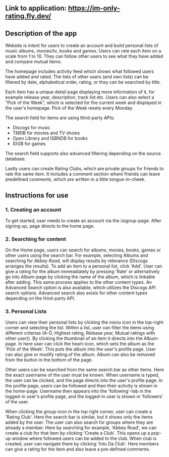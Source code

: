 ## Link to application: https://im-only-rating.fly.dev/

## Description of the app
Website is intent for users to create an account and build personal lists of music albums, movies/tv, books and games. Users can rate each item on a scale from 1 to 10. They can follow other users to see what they have added and compare mutual items.

The homepage includes activity feed which shows what followed users have added and rated. The lists of other users (and own lists) can be filtered by date, alphabetical order, rating, or they can be searched by title.

Each item has a unique detail page displaying more information of it, for example release year, description, track list etc. Users can also select a "Pick of the Week", which is selected for the current week and displayed in the user's homepage. Pick of the Week resets every Monday.

The search field for items are using third-party APIs:
- Discogs for music
- TMDB for movies and TV shows
- Open Library and ISBNDB for books
- IDGB for games

The search field supports also advanced filtering depending on the source database.

Lastly users can create Rating Clubs, which are private groups for friends to rate the same item. It includes a comment section where friends can leave predefined comments, which are written in a little tongue-in-cheek.

## Instructions for use
### 1. Creating an account
To get started, user needs to create an account via the /signup-page. After signing up, page directs to the home page.

### 2. Searching for content
On the Home page, users can search for albums, movies, books, games or other users using the search bar. For example, selecting Albums and searching for <em>Abbey Road</em>, will display results by relevance (Discogs arranges the results). To add an item to a personal list, click 'Add'. User can give a rating for the album immeadiately by pressing 'Rate' or alternatively go into Album-page by clicking the name of the album, which is linkable after adding. This same process applies to the other content types. An Advanced Search option is also available, which utilizes the Discogs API search options. Advanced search also exists for other content types depending on the third-party API. 

### 3. Personal Lists
Users can view their personal lists by clicking the <em>menu icon</em> in the top-right corner and selecting the list. Within a list, user can filter the items using different criterias (A-Ö, Highest rating, Release year, Mutual ratings with other user)). By clicking the thumbnail of an item it directs into the Album-page. In here user can click the heart-icon, which sets the album as the 'Pick of the Week'. This puts the album into the user's profile page. User can also give or modify rating of the album. Album can also be removed from the button in the bottom of the page.

Other users can be searched from the same search bar as other items. Here the exact username of the user must be known. When username is typed, the user can be clicked, and the page directs into the user's profile page. In the profile page, users can be followed and then their activity is shown in the home-page. Username then appears into the 'following'-tab in the logged-in user's profile page, and the logged-in user is shown in 'followers' of the user. 

When clicking the group-icon in the top right corner, user can create a 'Rating Club'. Here the search bar is similar, but it shows only the items added by the user. The user can also search for groups where they are already a member. Here by searching for example, 'Abbey Road', we can create a club for that item by clicking 'Create a Club'. This opens up a pop-up window where followed users can be added to the club. When club is created, user can navigate there by clicking 'Into Da Club'. Here members can give a rating for the item and also leave a pre-defined comments.
